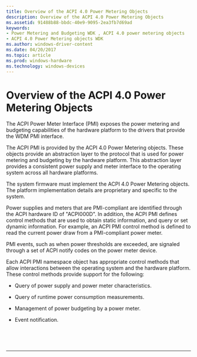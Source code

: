 ```yaml
---
title: Overview of the ACPI 4.0 Power Metering Objects
description: Overview of the ACPI 4.0 Power Metering Objects
ms.assetid: 91488b88-bbdc-40e9-9095-2ea3fb7d69ad
keywords:
- Power Metering and Budgeting WDK , ACPI 4.0 power metering objects
- ACPI 4.0 Power Metering objects WDK
ms.author: windows-driver-content
ms.date: 04/20/2017
ms.topic: article
ms.prod: windows-hardware
ms.technology: windows-devices
---
```


# Overview of the ACPI 4.0 Power Metering Objects


The ACPI Power Meter Interface (PMI) exposes the power metering and budgeting capabilities of the hardware platform to the drivers that provide the WDM PMI interface.

The ACPI PMI is provided by the ACPI 4.0 Power Metering objects. These objects provide an abstraction layer to the protocol that is used for power metering and budgeting by the hardware platform. This abstraction layer provides a consistent power supply and meter interface to the operating system across all hardware platforms.

The system firmware must implement the ACPI 4.0 Power Metering objects. The platform implementation details are proprietary and specific to the system.

Power supplies and meters that are PMI-compliant are identified through the ACPI hardware ID of "ACPI000D". In addition, the ACPI PMI defines control methods that are used to obtain static information, and query or set dynamic information. For example, an ACPI PMI control method is defined to read the current power draw from a PMI-compliant power meter.

PMI events, such as when power thresholds are exceeded, are signaled through a set of ACPI notify codes on the power meter device.

Each ACPI PMI namespace object has appropriate control methods that allow interactions between the operating system and the hardware platform. These control methods provide support for the following:

-   Query of power supply and power meter characteristics.

-   Query of runtime power consumption measurements.

-   Management of power budgeting by a power meter.

-   Event notification.

 

 


--------------------


